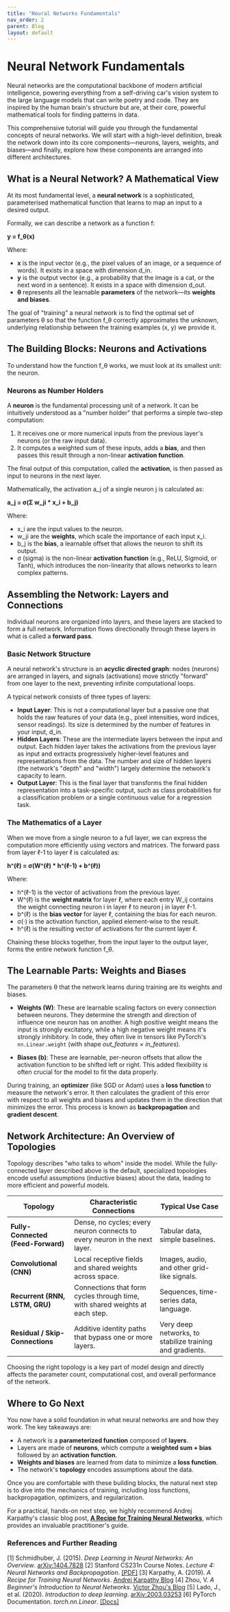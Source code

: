 ```yaml
---
title: "Neural Networks Fundamentals"
nav_order: 2
parent: Blog
layout: default
---
```


# Neural Network Fundamentals

Neural networks are the computational backbone of modern artificial intelligence, powering everything from a self-driving car's vision system to the large language models that can write poetry and code. They are inspired by the human brain's structure but are, at their core, powerful mathematical tools for finding patterns in data.

This comprehensive tutorial will guide you through the fundamental concepts of neural networks. We will start with a high-level definition, break the network down into its core components—neurons, layers, weights, and biases—and finally, explore how these components are arranged into different architectures.

## What is a Neural Network? A Mathematical View

At its most fundamental level, a **neural network** is a sophisticated, parameterised mathematical function that learns to map an input to a desired output.

Formally, we can describe a network as a function f:

**y = f_θ(x)**

Where:
*   **x** is the input vector (e.g., the pixel values of an image, or a sequence of words). It exists in a space with dimension d_in.
*   **y** is the output vector (e.g., a probability that the image is a cat, or the next word in a sentence). It exists in a space with dimension d_out.
*   **θ** represents all the learnable **parameters** of the network—its **weights and biases**.

The goal of "training" a neural network is to find the optimal set of parameters θ so that the function f_θ correctly approximates the unknown, underlying relationship between the training examples (x, y) we provide it.

## The Building Blocks: Neurons and Activations

To understand how the function f_θ works, we must look at its smallest unit: the neuron.

### Neurons as Number Holders
A **neuron** is the fundamental processing unit of a network. It can be intuitively understood as a "number holder" that performs a simple two-step computation:

1.  It receives one or more numerical inputs from the previous layer's neurons (or the raw input data).
2.  It computes a weighted sum of these inputs, adds a **bias**, and then passes this result through a non-linear **activation function**.

The final output of this computation, called the **activation**, is then passed as input to neurons in the next layer.

Mathematically, the activation a_j of a single neuron j is calculated as:

**a_j = σ(Σ w_ji * x_i + b_j)**

Where:
*   x_i are the input values to the neuron.
*   w_ji are the **weights**, which scale the importance of each input x_i.
*   b_j is the **bias**, a learnable offset that allows the neuron to shift its output.
*   σ (sigma) is the non-linear **activation function** (e.g., ReLU, Sigmoid, or Tanh), which introduces the non-linearity that allows networks to learn complex patterns.

## Assembling the Network: Layers and Connections

Individual neurons are organized into layers, and these layers are stacked to form a full network. Information flows directionally through these layers in what is called a **forward pass**.

### Basic Network Structure
A neural network's structure is an **acyclic directed graph**: nodes (neurons) are arranged in layers, and signals (activations) move strictly "forward" from one layer to the next, preventing infinite computational loops.

A typical network consists of three types of layers:

*   **Input Layer**: This is not a computational layer but a passive one that holds the raw features of your data (e.g., pixel intensities, word indices, sensor readings). Its size is determined by the number of features in your input, d_in.
*   **Hidden Layers**: These are the intermediate layers between the input and output. Each hidden layer takes the activations from the previous layer as input and extracts progressively higher-level features and representations from the data. The number and size of hidden layers (the network's "depth" and "width") largely determine the network's capacity to learn.
*   **Output Layer**: This is the final layer that transforms the final hidden representation into a task-specific output, such as class probabilities for a classification problem or a single continuous value for a regression task.

### The Mathematics of a Layer
When we move from a single neuron to a full layer, we can express the computation more efficiently using vectors and matrices. The forward pass from layer ℓ-1 to layer ℓ is calculated as:

**h^(ℓ) = σ(W^(ℓ) * h^(ℓ-1) + b^(ℓ))**

Where:
*   h^(ℓ-1) is the vector of activations from the previous layer.
*   W^(ℓ) is the **weight matrix** for layer ℓ, where each entry W_ij contains the weight connecting neuron i in layer ℓ to neuron j in layer ℓ-1.
*   b^(ℓ) is the **bias vector** for layer ℓ, containing the bias for each neuron.
*   σ(·) is the activation function, applied element-wise to the result.
*   h^(ℓ) is the resulting vector of activations for the current layer ℓ.

Chaining these blocks together, from the input layer to the output layer, forms the entire network function f_θ.

## The Learnable Parts: Weights and Biases

The parameters θ that the network learns during training are its weights and biases.

*   **Weights (W)**: These are learnable scaling factors on every connection between neurons. They determine the strength and direction of influence one neuron has on another. A high positive weight means the input is strongly excitatory, while a high negative weight means it's strongly inhibitory. In code, they often live in tensors like PyTorch's `nn.Linear.weight` (with shape *out_features × in_features*).

*   **Biases (b)**: These are learnable, per-neuron offsets that allow the activation function to be shifted left or right. This added flexibility is often crucial for the model to fit the data properly.

During training, an **optimizer** (like SGD or Adam) uses a **loss function** to measure the network's error. It then calculates the gradient of this error with respect to all weights and biases and updates them in the direction that minimizes the error. This process is known as **backpropagation** and **gradient descent**.

## Network Architecture: An Overview of Topologies

Topology describes "who talks to whom" inside the model. While the fully-connected layer described above is the default, specialized topologies encode useful assumptions (inductive biases) about the data, leading to more efficient and powerful models.

| Topology                           | Characteristic Connections                   | Typical Use Case                      |
| ---------------------------------- | -------------------------------------------- | ------------------------------------- |
| **Fully-Connected (Feed-Forward)** | Dense, no cycles; every neuron connects to every neuron in the next layer. | Tabular data, simple baselines.       |
| **Convolutional (CNN)**            | Local receptive fields and shared weights across space. | Images, audio, and other grid-like signals. |
| **Recurrent (RNN, LSTM, GRU)**     | Connections that form cycles through time, with shared weights at each step. | Sequences, time-series data, language. |
| **Residual / Skip-Connections**    | Additive identity paths that bypass one or more layers. | Very deep networks, to stabilize training and gradients. |

Choosing the right topology is a key part of model design and directly affects the parameter count, computational cost, and overall performance of the network.

## Where to Go Next

You now have a solid foundation in what neural networks are and how they work. The key takeaways are:
*   A network is a **parameterized function** composed of **layers**.
*   Layers are made of **neurons**, which compute a **weighted sum + bias** followed by an **activation function**.
*   **Weights and biases** are learned from data to minimize a **loss function**.
*   The network's **topology** encodes assumptions about the data.

Once you are comfortable with these building blocks, the natural next step is to dive into the mechanics of training, including loss functions, backpropagation, optimizers, and regularization.

For a practical, hands-on next step, we highly recommend Andrej Karpathy's classic blog post, **[A Recipe for Training Neural Networks](https://karpathy.github.io/2019/04/25/recipe/)**, which provides an invaluable practitioner's guide.

### References and Further Reading
[1] Schmidhuber, J. (2015). *Deep Learning in Neural Networks: An Overview*. [arXiv:1404.7828](https://arxiv.org/abs/1404.7828)
[2] Stanford CS231n Course Notes. *Lecture 4: Neural Networks and Backpropagation*. [[PDF]](https://cs231n.stanford.edu/slides/2024/lecture_4.pdf)
[3] Karpathy, A. (2019). *A Recipe for Training Neural Networks*. [Andrej Karpathy Blog](https://karpathy.github.io/2019/04/25/recipe/)
[4] Zhou, V. *A Beginner's Introduction to Neural Networks*. [Victor Zhou's Blog](https://victorzhou.com/blog/intro-to-neural-networks/)
[5] Lado, J., et al. (2020). *Introduction to deep learning*. [arXiv:2003.03253](https://arxiv.org/abs/2003.03253)
[6] PyTorch Documentation. *torch.nn.Linear*. [[Docs]](https://pytorch.org/docs/stable/generated/torch.nn.Linear.html)